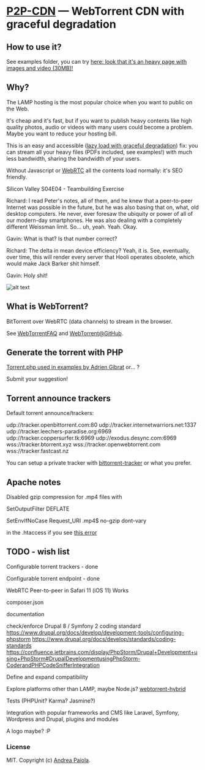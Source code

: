 [P2P-CDN](https://github.com/andreapaiola/P2P-CDN) — WebTorrent CDN with graceful degradation
==================================================

How to use it?
--------------------------------------

See examples folder, you can try [here: look that it's an heavy page with images and video (30MB)!](https://andreapaiola.name/P2P-CDN/examples/)


Why?
--------------------------------------

The LAMP hosting is the most popular choice when you want to public on the Web.

It's cheap and it's fast, but if you want to publish heavy contents like high quality photos, audio or videos with many 
users could become a problem. Maybe you want to reduce your hosting bill.

This is an easy and accessible ([lazy load with graceful degradation](https://andreapaiola.name/2015-01-13-lazy-load/)) fix: 
you can stream all your heavy files (PDFs included, see examples!) with much less bandwidth, sharing the bandwidth
of your users.

Without Javascript or [WebRTC](http://caniuse.com/#search=webrtc) all the contents load normally: it's SEO friendly.

Silicon Valley S04E04 - Teambuilding Exercise

Richard: I read Peter's notes, all of them, and he knew that a peer-to-peer Internet was possible in the future, but he was also basing that on, what, old desktop computers. He never, ever foresaw the ubiquity or power of all of our modern-day smartphones. He was also dealing with a completely different Weissman limit. So... uh, yeah. Yeah. Okay.

Gavin: What is that? Is that number correct?

Richard: The delta in mean device efficiency? Yeah, it is. See, eventually, over time, this will render every server that Hooli operates obsolete, which would make Jack Barker shit himself.

Gavin: Holy shit!

![alt text](https://cdn-images-1.medium.com/max/1920/1*iRwNkDy1d8JiR4LRWEDwOw.png "This explain everything")



What is WebTorrent?
--------------------------------------

BitTorrent over WebRTC (data channels) to stream in the browser.

See [WebTorrentFAQ](https://webtorrent.io/faq) and [WebTorrent@GitHub](https://github.com/webtorrent/webtorrent).


Generate the torrent with PHP
--------------------------------------

[Torrent.php used in examples by Adrien Gibrat](https://github.com/adriengibrat/torrent-rw/blob/master/Torrent.php)
 or... ?

Submit your suggestion!


Torrent announce trackers
--------------------------------------

Default torrent announce/trackers:

udp://tracker.openbittorrent.com:80
udp://tracker.internetwarriors.net:1337
udp://tracker.leechers-paradise.org:6969
udp://tracker.coppersurfer.tk:6969
udp://exodus.desync.com:6969
wss://tracker.btorrent.xyz
wss://tracker.openwebtorrent.com
wss://tracker.fastcast.nz

You can setup a private tracker with [bittorrent-tracker](https://github.com/webtorrent/bittorrent-tracker) or
what you prefer.

Apache notes
--------------------------------------

Disabled gzip compression for .mp4 files with

SetOutputFilter DEFLATE

SetEnvIfNoCase Request_URI \.mp4$ no-gzip dont-vary

in the .htaccess if you see [this error](https://github.com/webtorrent/webtorrent/issues/1080)

TODO - wish list
--------------------------------------

Configurable torrent trackers - done

Configurable torrent endpoint - done

WebRTC Peer-to-peer in Safari 11 (iOS 11) Works

composer.json

documentation

check/enforce Drupal 8 / Symfony 2 coding standard
https://www.drupal.org/docs/develop/development-tools/configuring-phpstorm
https://www.drupal.org/docs/develop/standards/coding-standards
https://confluence.jetbrains.com/display/PhpStorm/Drupal+Development+using+PhpStorm#DrupalDevelopmentusingPhpStorm-CoderandPHPCodeSnifferIntegration

Define and expand compatibility

Explore platforms other than LAMP, maybe Node.js?
[webtorrent-hybrid](https://github.com/webtorrent/webtorrent-hybrid)

Tests (PHPUnit? Karma? Jasmine?)

Integration with popular frameworks and CMS like Laravel, Symfony, Wordpress and Drupal, plugins and modules

A logo maybe? :P


### License

MIT. Copyright (c) [Andrea Paiola](https://andreapaiola.name).

